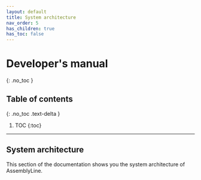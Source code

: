 ```yaml
---
layout: default
title: System architecture
nav_order: 5
has_children: true
has_toc: false
---
```


# Developer's manual
{: .no_toc }


## Table of contents
{: .no_toc .text-delta }

1. TOC
{:toc}

---

## System architecture

This section of the documentation shows you the system architecture of AssemblyLine.